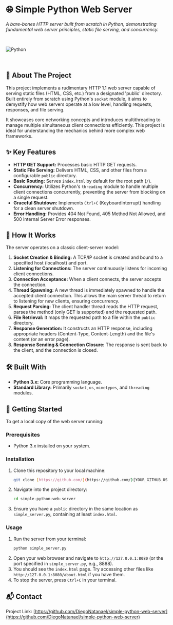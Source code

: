 # 🌐 Simple Python Web Server

*A bare-bones HTTP server built from scratch in Python, demonstrating fundamental web server principles, static file serving, and concurrency.*

<br>

![Python](https://img.shields.io/badge/python-3670A0?style=for-the-badge&logo=python&logoColor=ffdd54)

<br>

## 📖 About The Project

This project implements a rudimentary HTTP 1.1 web server capable of serving static files (HTML, CSS, etc.) from a designated 'public' directory. Built entirely from scratch using Python's `socket` module, it aims to demystify how web servers operate at a low level, handling requests, responses, and file serving.

It showcases core networking concepts and introduces multithreading to manage multiple simultaneous client connections efficiently. This project is ideal for understanding the mechanics behind more complex web frameworks.

## ✨ Key Features

* **HTTP GET Support:** Processes basic HTTP GET requests.
* **Static File Serving:** Delivers HTML, CSS, and other files from a configurable `public` directory.
* **Basic Routing:** Serves `index.html` by default for the root path (`/`).
* **Concurrency:** Utilizes Python's `threading` module to handle multiple client connections concurrently, preventing the server from blocking on a single request.
* **Graceful Shutdown:** Implements `Ctrl+C` (KeyboardInterrupt) handling for a clean server shutdown.
* **Error Handling:** Provides 404 Not Found, 405 Method Not Allowed, and 500 Internal Server Error responses.

## 🚀 How It Works

The server operates on a classic client-server model:

1.  **Socket Creation & Binding:** A TCP/IP socket is created and bound to a specified host (localhost) and port.
2.  **Listening for Connections:** The server continuously listens for incoming client connections.
3.  **Connection Acceptance:** When a client connects, the server accepts the connection.
4.  **Thread Spawning:** A new thread is immediately spawned to handle the accepted client connection. This allows the main server thread to return to listening for new clients, ensuring concurrency.
5.  **Request Parsing:** The client handler thread reads the HTTP request, parses the method (only GET is supported) and the requested path.
6.  **File Retrieval:** It maps the requested path to a file within the `public` directory.
7.  **Response Generation:** It constructs an HTTP response, including appropriate headers (Content-Type, Content-Length) and the file's content (or an error page).
8.  **Response Sending & Connection Closure:** The response is sent back to the client, and the connection is closed.

## 🛠️ Built With

* **Python 3.x:** Core programming language.
* **Standard Library:** Primarily `socket`, `os`, `mimetypes`, and `threading` modules.

## 🏁 Getting Started

To get a local copy of the web server running:

### Prerequisites

* Python 3.x installed on your system.

### Installation

1.  Clone this repository to your local machine:
    ```sh
    git clone [https://github.com/](https://github.com/)[YOUR_GITHUB_USERNAME]/simple-python-web-server.git
    ```
2.  Navigate into the project directory:
    ```sh
    cd simple-python-web-server
    ```
3.  Ensure you have a `public` directory in the same location as `simple_server.py`, containing at least `index.html`.

### Usage

1.  Run the server from your terminal:
    ```sh
    python simple_server.py
    ```
2.  Open your web browser and navigate to `http://127.0.0.1:8080` (or the port specified in `simple_server.py`, e.g., 8888).
3.  You should see the `index.html` page. Try accessing other files like `http://127.0.0.1:8080/about.html` if you have them.
4.  To stop the server, press `Ctrl+C` in your terminal.


## 📬 Contact

Project Link: [https://github.com/DiegoNatanael/simple-python-web-server](https://github.com/DiegoNatanael/simple-python-web-server)
